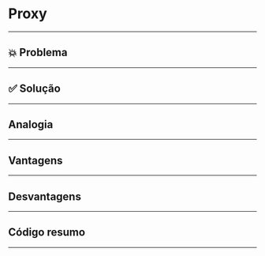 # Proxy

---
## 💥 Problema

---
## ✅ Solução

---

## Analogia


---
## Vantagens

---
## Desvantagens

---
## Código resumo

---